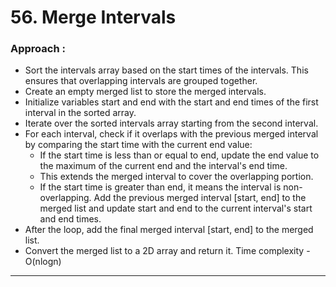 # 56. Merge Intervals
 
### Approach :
- Sort the intervals array based on the start times of the intervals. This ensures that overlapping intervals are grouped together.
- Create an empty merged list to store the merged intervals.
- Initialize variables start and end with the start and end times of the first interval in the sorted array.
- Iterate over the sorted intervals array starting from the second interval.
- For each interval, check if it overlaps with the previous merged interval by comparing the start time with the current end value:
    - If the start time is less than or equal to end, update the end value to the maximum of the current end and the interval's end time.
    - This extends the merged interval to cover the overlapping portion.
    - If the start time is greater than end, it means the interval is non-overlapping. Add the previous merged interval [start, end] to the merged list and update start and end to the current interval's start and end times.
- After the loop, add the final merged interval [start, end] to the merged list.
- Convert the merged list to a 2D array and return it.
Time complexity - O(nlogn)

___
